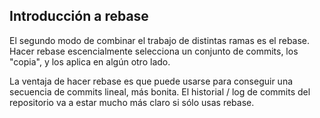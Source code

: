 ## Introducción a rebase

El segundo modo de combinar el trabajo de distintas ramas es el rebase. Hacer rebase escencialmente selecciona un conjunto de commits, los "copia", y los aplica en algún otro lado.

La ventaja de hacer rebase es que puede usarse para conseguir una secuencia de commits lineal, más bonita. El historial / log de commits del repositorio va a estar mucho más claro si sólo usas rebase.